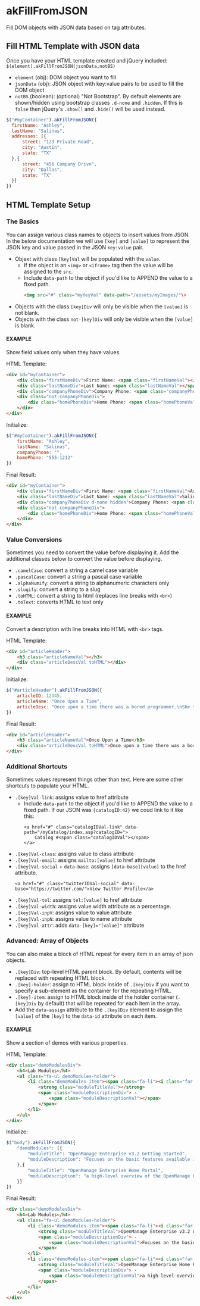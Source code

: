 # akFillFromJSON
Fill DOM objects with JSON data based on tag attributes.

## Fill HTML Template with JSON data
Once you have your HTML template created and jQuery included:
`$(element).akFillFromJSON(jsonData,notBS)`
-	`element` (obj): DOM object you want to fill
-	`jsonData` (obj): JSON object with key:value pairs to be used to fill the DOM object
-	`notBS` (boolean): (optional) "Not Bootstrap". By default elements are shown/hidden using bootstrap classes `.d-none` and `.hidden`. If this is `false` then jQuery's `.show()` and `.hide()` will be used instead.

```javascript
$("#myContainer").akFillFromJSON({
  firstName: "Ashley",
  lastName: "Salinas",
  addresses: [{
      street: "123 Private Road",
      city: "Austin",
      state: "TX"
  },{
      street: "456 Company Drive",
      city: "Dallas",
      state: "TX"
  }]
})
```

## HTML Template Setup
### The Basics
You can assign various class names to objects to insert values from JSON. In the below documentation we will use `[key]` and `[value]` to represent the JSON key and value passed in the JSON `key:value` pair.

-   Objext with class `[key]Val` will be populated with the `value`.
    -   If the object is an `<img>` or `<iframe>` tag then the value will be assigned to the `src`.
    -   Include `data-path` to the object if you'd like to APPEND the value to a fixed path.
        ```HTML
        <img src="#" class="myKeyVal" data-path="/assets/myImages/"\>
        ```
-   Objects with the class `[key]Div` will only be visible when the `[value]` is not blank.
-   Objects with the class `not-[key]Div` will only be visible when the `[value]` is blank.

#### EXAMPLE 
Show field values only when they have values.

HTML Template:
```HTML
<div id="myContainer">
	<div class="firstNameDiv">First Name: <span class="firstNameVal"></span></div>
	<div class="lastNameDiv">Last Name: <span class="lastNameVal"></span></div>
	<div class="companyPhoneDiv">Company Phone: <span class="companyPhoneVal"></span></div>
	<div class="not-companyPhoneDiv">
		<div class="homePhoneDiv">Home Phone: <span class="homePhoneVal"></span></div>
	</div>
</div>
```
Initialize:
```javascript
$("#myContainer").akFillFromJSON({
	firstName: "Ashley",
	lastName: "Salinas",
	companyPhone: "",
	homePhone: "555-1212"
})
```
Final Result:
```HTML
<div id="myContainer">
	<div class="firstNameDiv">First Name: <span class="firstNameVal">Ashley</span></div>
	<div class="lastNameDiv">Last Name: <span class="lastNameVal">Salinas</span></div>
	<div class="companyPhoneDiv d-none hidden">Company Phone: <span class="companyPhoneVal"></span></div>
	<div class="not-companyPhoneDiv">
		<div class="homePhoneDiv">Home Phone: <span class="homePhoneVal">555-1212</span></div>
	</div>
</div>
```

### Value Conversions
Sometimes you need to convert the value before displaying it. Add the additional classes below to convert the value before displaying.

-   `.camelCase`: convert a string a camel case variable
-   `.pascalCase`: convert a string a pascal case variable
-   `.alphaNumify`: convert a string to alphanumeric characters only
-   `.slugify`: convert a string to a slug
-   `.toHTML`: convert a string to html (replaces line breaks with `<br>`)
-   `.toText`: converts HTML to text only

#### EXAMPLE
Convert a description with line breaks into HTML with `<br>` tags.

HTML Template:
```HTML
<div id="articleHeader">
	<h3 class="articleNameVal"></h3>
	<div class="articleDescVal toHTML"></div>
</div>
```
Initialize:
```javascript
$("#articleHeader").akFillFromJSON({
	articleID: 12345,
	articleName: "Once Upon a Time",
	articleDesc: "Once upon a time there was a bored programmer.\nShe stayed up too late writing documentation."
})
```
Final Result:
```HTML
<div id="articleHeader">
	<h3 class="articleNameVal">Once Upon a Time</h3>
	<div class="articleDescVal toHTML">Once upon a time there was a bored programmer.<br>She stayed up too late writing documentation.</div>
</div>
```


### Additional Shortcuts
Sometimes values represent things other than text. Here are some other shortcuts to populate your HTML.

-   `.[key]Val-link`: assigns value to href attribute
    -   Include `data-path` to the object if you'd like to APPEND the value to a fixed path. If our JSON was `{catalogID:42}` we coud link to it like this:
        ```
        <a href="#" class="catalogIDVal-link" data-path="/myCatalog/index.asp?catalogID=">
            Catalog #<span class="catalogIDVal"></span>
        </a>
        ```
-   `.[key]Val-class`: assigns value to class attribute
-   `.[key]Val-email`: assigns `mailto:[value]` to href attribute
-   `.[key]Val-social` + `data-base`: assigns `[data-base][value]` to the href attribute.
    ```
    <a href="#" class="twitterIDVal-social" data-base="https://twitter.com/">View Twitter Profile</a>
    ```
-   `.[key]Val-tel`: assigns `tel:[value]` to href attribute
-   `.[key]Val-width`: assigns value width attribute as a percentage.
-   `.[key]Val-inpV`: assigns value to value attribute
-   `.[key]Val-inpN`: assigns value to name attribute
-   `.[key]Val-attr`: adds `data-[key]="[value]"` attribute

### Advanced: Array of Objects
You can also make a block of HTML repeat for every item in an array of json objects.

-   `.[key]Div`: top-level HTML parent block. By default, contents will be replaced with repeating HTML block.
-   `.[key]-holder`: assign to HTML block inside of `.[key]Div` if you want to specify a sub-element as the container for the repeating HTML.
-   `.[key]-item`: assign to HTML block inside of the holder container (`.[key]Div` by default) that will be repeated for each item in the array.
-   Add the `data-assign` attribute to the `.[key]Div` element to assign the `[value]` of the `[key]` to the `data-id` attribute on each item.

#### EXAMPLE
Show a section of demos with various properties.

HTML Template:
```HTML
<div class="demoModulesDiv">
	<h4>Lab Modules</h4>
	<ul class="fa-ul demoModules-holder">
		<li class="demoModules-item"><span class="fa-li"><i class="far fa-caret-right"></i></span> 
			<strong class="moduleTitleVal"></strong>
			<span class="moduleDescriptionDiv"> - 
				<span class="moduleDescriptionVal"></span>
			</span>
		</li>
	</ul>
</div>
```
Initialize:
```javascript
$("body").akFillFromJSON({
	"demoModules": [{
		"moduleTitle": "OpenManage Enterprise v3.2 Getting Started",
		"moduleDescription": "Focuses on the basic features available in OpenManage Enterprise v3.2 to provide you with a good understanding of its capabilities."
	},{
		"moduleTitle": "OpenManage Enterprise Home Portal",
		"moduleDescription": "a high-level overview of the OpenManage Enterprise Home Portal."
	}]
})
```
Final Result:
```HTML
<div class="demoModulesDiv">
	<h4>Lab Modules</h4>
	<ul class="fa-ul demoModules-holder">
		<li class="demoModules-item"><span class="fa-li"><i class="far fa-caret-right"></i></span> 
			<strong class="moduleTitleVal">OpenManage Enterprise v3.2 Getting Started</strong>
			<span class="moduleDescriptionDiv"> - 
				<span class="moduleDescriptionVal">Focuses on the basic features available in OpenManage Enterprise v3.2 to provide you with a good understanding of its capabilities.</span>
			</span>
		</li>
		<li class="demoModules-item"><span class="fa-li"><i class="far fa-caret-right"></i></span> 
			<strong class="moduleTitleVal">OpenManage Enterprise Home Portal</strong>
			<span class="moduleDescriptionDiv"> - 
				<span class="moduleDescriptionVal">a high-level overview of the OpenManage Enterprise Home Portal.</span>
			</span>
		</li>
	</ul>
</div>
```
